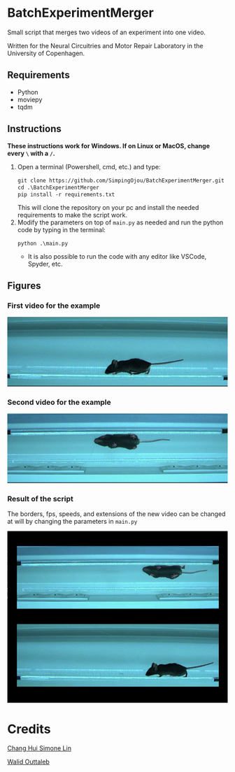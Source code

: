# BatchExperimentMerger

Small script that merges two videos of an experiment into one video.

Written for the Neural Circuitries and Motor Repair Laboratory in the University of Copenhagen.

## Requirements

- Python
- moviepy
- tqdm

## Instructions

**These instructions work for Windows. If on Linux or MacOS, change every `\` with a `/`.**

1. Open a terminal (Powershell, cmd, etc.) and type: 
   ```
   git clone https://github.com/SimpingOjou/BatchExperimentMerger.git
   cd .\BatchExperimentMerger
   pip install -r requirements.txt
   ```
    This will clone the repository on your pc and install the needed requirements to make the script work.
2. Modify the parameters on top of `main.py` as needed and run the python code by typing in the terminal:
    ```
    python .\main.py
    ```
    - It is also possible to run the code with any editor like VSCode, Spyder, etc.

## Figures

### First video for the example

<img src='./img/sv.png'>

### Second video for the example

<img src='./img/vv.png'>

### Result of the script

The borders, fps, speeds, and extensions of the new video can be changed at will by changing the parameters in `main.py`

<img src='./img/results.png'>

# Credits

[Chang Hui Simone Lin](https://github.com/SimpingOjou)

[Walid Outtaleb](https://github.com/Nyllea)
